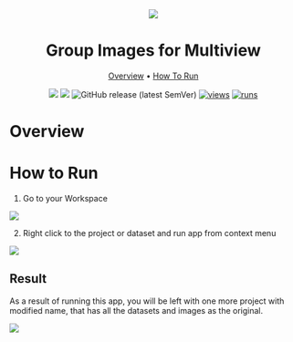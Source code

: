 <div align="center" markdown>
<img src="xxx"/>  

# Group Images for Multiview

<p align="center">
  <a href="#Overview">Overview</a> •
  <a href="#How-To-Run">How To Run</a> 
</p>

[![](https://img.shields.io/badge/supervisely-ecosystem-brightgreen)](https://ecosystem.supervise.ly/apps/supervisely-ecosystem/XXX)
[![](https://img.shields.io/badge/slack-chat-green.svg?logo=slack)](https://supervise.ly/slack)
![GitHub release (latest SemVer)](https://img.shields.io/github/v/release/supervisely-ecosystem/XXX)
[![views](https://app.supervise.ly/img/badges/views/supervisely-ecosystem/XXX)](https://supervise.ly)
[![runs](https://app.supervise.ly/img/badges/runs/supervisely-ecosystem/XXX)](https://supervise.ly)

</div>

# Overview


# How to Run

1. Go to your Workspace

<img src="xxx">

2. Right click to the project or dataset and run app from context menu

<img src="xxx">


## Result

As a result of running this app, you will be left with one more project with modified name, that has all the datasets and images as the original.

<img src="xxx">

